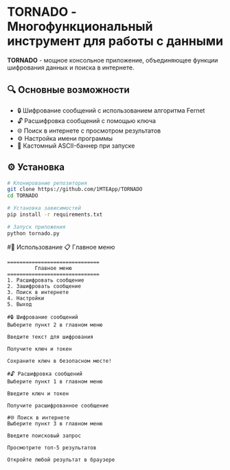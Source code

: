# TORNADO - Многофункциональный инструмент для работы с данными

**TORNADO** - мощное консольное приложение, объединяющее функции шифрования данных и поиска в интернете.

## 🔍 Основные возможности
* 🔒 Шифрование сообщений с использованием алгоритма Fernet
* 🔓 Расшифровка сообщений с помощью ключа
* 🌐 Поиск в интернете с просмотром результатов
* ⚙️ Настройка имени программы
* 🎨 Кастомный ASCII-баннер при запуске

## ⚙️ Установка
```bash
# Клонирование репозитория
git clone https://github.com/1MTEApp/TORNADO
cd TORNADO

# Установка зависимостей
pip install -r requirements.txt

# Запуск приложения
python tornado.py
```
#🚀 Использование
📋 Главное меню
```text
==============================
         Главное меню         
==============================
1. Расшифровать сообщение
2. Зашифровать сообщение
3. Поиск в интернете
4. Настройки
5. Выход

#🔒 Шифрование сообщений
Выберите пункт 2 в главном меню

Введите текст для шифрования

Получите ключ и токен

Сохраните ключ в безопасном месте!

#🔓 Расшифровка сообщений
Выберите пункт 1 в главном меню

Введите ключ и токен

Получите расшифрованное сообщение

#🌐 Поиск в интернете
Выберите пункт 3 в главном меню

Введите поисковый запрос

Просмотрите топ-5 результатов

Откройте любой результат в браузере
